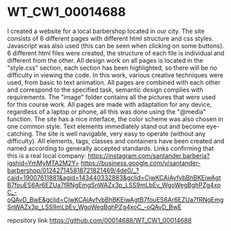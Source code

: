 # WT_CW1_00014688
I created a website for a local barbershop located in our city. The site consists of 6 different pages with different html structure and css styles. Javascript was also used (this can be seen when clicking on some buttons). 6 different html files were created, the structure of each file is individual and different from the other. All design work on all pages is located in the "style.css" section, each section has been highlighted, so there will be no difficulty in viewing the code. In this work, various creative techniques were used, from basic to text animation. All pages are combined with each other and correspond to the specified task, semantic design complies with requirements. The "image" folder contains all the pictures that were used for this course work. All pages are made with adaptation for any device, regardless of a laptop or phone, all this was done using the "@media" function. The site has a nice interface, the color scheme was also chosen in one common style. Text elements immediately stand out and become eye-catching. The site is well navigable, very easy to operate (without any difficulty). All elements, tags, classes and containers have been created and named according to generally accepted standards.
Links confirming that this is a real local company: https://instagram.com/santander.barberia?igshid=YmMyMTA2M2Y=
https://business.google.com/v/santander-barbershop/012427145818721821469/4de0/_?caid=19007611881&agid=143440332883&gclid=CjwKCAiAyfybBhBKEiwAgtB7fouES6Ar6EZUa7fRNgEmgSnWAZx3p_LSS9mLbEv_WgoWegBghPZg4xoC_-oQAvD_BwE&gclid=CjwKCAiAyfybBhBKEiwAgtB7fouES6Ar6EZUa7fRNgEmgSnWAZx3p_LSS9mLbEv_WgoWegBghPZg4xoC_-oQAvD_BwE

repository link https://github.com/00014688/WT_CW1_00014688
